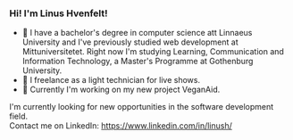 
### Hi! I'm Linus Hvenfelt!

- 🔭 I have a bachelor's degree in computer science att Linnaeus University and I've previously studied web development at Mittuniversitetet.
Right now I'm studying Learning, Communication and Information Technology, a Master's Programme at Gothenburg University.
- 🎵 I freelance as a light technician for live shows.
- 🌱 Currently I'm working on my new project VeganAid.

I'm currently looking for new opportunities in the software development field.  
Contact me on LinkedIn: https://www.linkedin.com/in/linush/
